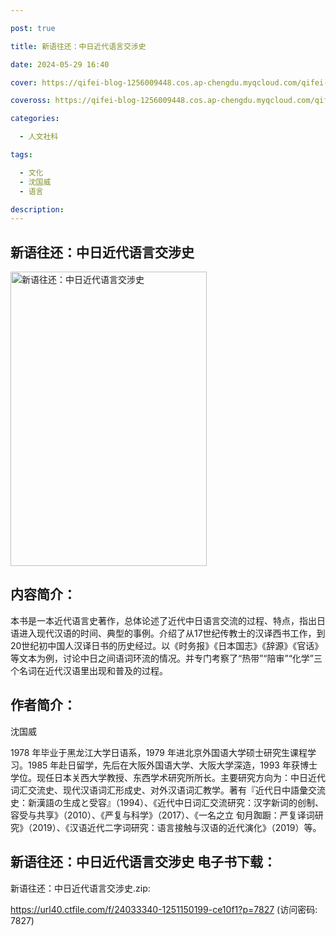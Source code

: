 ```yaml
---

post: true

title: 新语往还：中日近代语言交涉史

date: 2024-05-29 16:40

cover: https://qifei-blog-1256009448.cos.ap-chengdu.myqcloud.com/qifei-blog/655ab9adc458853aef3b83bf.jpg

coveross: https://qifei-blog-1256009448.cos.ap-chengdu.myqcloud.com/qifei-blog/655ab9adc458853aef3b83bf.jpg

categories:

  - 人文社科

tags:

  - 文化
  - 沈国威
  - 语言

description:
---
```


## 新语往还：中日近代语言交涉史
<img alt="新语往还：中日近代语言交涉史 " class="aligncenter loaded" data-was-processed="true" decoding="async" fetchpriority="high" height="471" src="https://qifei-blog-1256009448.cos.ap-chengdu.myqcloud.com/qifei-blog/655ab9adc458853aef3b83bf.jpg" style="cursor: zoom-in;" width="314"/>

## 内容简介：

本书是一本近代语言史著作，总体论述了近代中日语言交流的过程、特点，指出日语进入现代汉语的时间、典型的事例。介绍了从17世纪传教士的汉译西书工作，到20世纪初中国人汉译日书的历史经过。以《时务报》《日本国志》《辞源》《官话》等文本为例，讨论中日之间语词环流的情况。并专门考察了“热带”“陪审”“化学”三个名词在近代汉语里出现和普及的过程。

## 作者简介：

沈国威

1978 年毕业于黑龙江大学日语系，1979 年进北京外国语大学硕士研究生课程学习。1985 年赴日留学，先后在大阪外国语大学、大阪大学深造，1993 年获博士学位。现任日本关西大学教授、东西学术研究所所长。主要研究方向为：中日近代词汇交流史、现代汉语词汇形成史、对外汉语词汇教学。著有『近代日中語彙交流史：新漢語の生成と受容』（1994）、《近代中日词汇交流研究：汉字新词的创制、容受与共享》（2010）、《严复与科学》（2017）、《一名之立 旬月踟蹰：严复译词研究》（2019）、《汉语近代二字词研究：语言接触与汉语的近代演化》（2019）等。

## 新语往还：中日近代语言交涉史 电子书下载：

新语往还：中日近代语言交涉史.zip: 

https://url40.ctfile.com/f/24033340-1251150199-ce10f1?p=7827 (访问密码: 7827)
